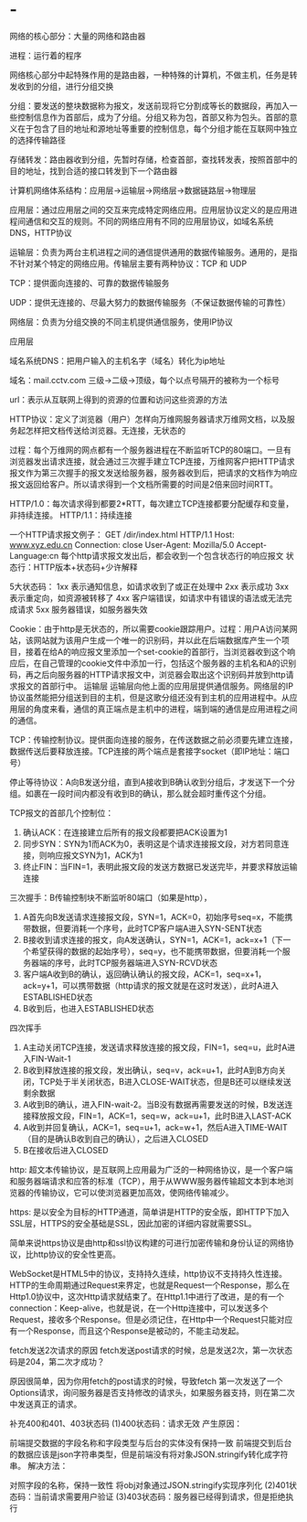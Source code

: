 # -


网络的核心部分：大量的网络和路由器

进程：运行着的程序

网络核心部分中起特殊作用的是路由器，一种特殊的计算机，不做主机，任务是转发收到的分组，进行分组交换

分组：要发送的整块数据称为报文，发送前现将它分割成等长的数据段，再加入一些控制信息作为首部后，成为了分组。分组又称为包，首部又称为包头。首部的意义在于包含了目的地址和源地址等重要的控制信息，每个分组才能在互联网中独立的选择传输路径

存储转发：路由器收到分组，先暂时存储，检查首部，查找转发表，按照首部中的目的地址，找到合适的接口转发到下一个路由器

计算机网络体系结构：应用层->运输层->网络层->数据链路层->物理层

应用层：通过应用层之间的交互来完成特定网络应用。应用层协议定义的是应用进程间通信和交互的规则。不同的网络应用有不同的应用层协议，如域名系统DNS，HTTP协议

运输层：负责为两台主机进程之间的通信提供通用的数据传输服务。通用的，是指不针对某个特定的网络应用。传输层主要有两种协议：TCP 和 UDP

TCP：提供面向连接的、可靠的数据传输服务

UDP：提供无连接的、尽最大努力的数据传输服务（不保证数据传输的可靠性）

网络层：负责为分组交换的不同主机提供通信服务，使用IP协议














应用层

域名系统DNS：把用户输入的主机名字（域名）转化为ip地址

域名：mail.cctv.com 三级->二级->顶级，每个以点号隔开的被称为一个标号

url：表示从互联网上得到的资源的位置和访问这些资源的方法

HTTP协议：定义了浏览器（用户）怎样向万维网服务器请求万维网文档，以及服务起怎样把文档传送给浏览器。无连接，无状态的

过程：每个万维网的网点都有一个服务器进程在不断监听TCP的80端口。一旦有浏览器发出请求连接，就会通过三次握手建立TCP连接，万维网客户把HTTP请求报文作为第三次握手的报文发送给服务器，服务器收到后，把请求的文档作为响应报文返回给客户。所以请求得到一个文档所需要的时间是2倍来回时间RTT。

HTTP/1.0：每次请求得到都要2*RTT，每次建立TCP连接都要分配缓存和变量，非持续连接。
HTTP/1.1：持续连接

一个HTTP请求报文例子：
GET /dir/index.html HTTP/1.1
Host: www.xyz.edu.cn
Connection: close
User-Agent: Mozilla/5.0
Accept-Language:cn
每个http请求报文发出后，都会收到一个包含状态行的响应报文
状态行：HTTP版本+状态码+少许解释

5大状态码：
1xx 表示通知信息，如请求收到了或正在处理中
2xx 表示成功
3xx 表示重定向，如资源被转移了
4xx 客户端错误，如请求中有错误的语法或无法完成请求
5xx 服务器错误，如服务器失效

Cookie：由于http是无状态的，所以需要cookie跟踪用户。过程：用户A访问某网站，该网站就为该用户生成一个唯一的识别码，并以此在后端数据库产生一个项目，接着在给A的响应报文里添加一个set-cookie的首部行，当浏览器收到这个响应后，在自己管理的cookie文件中添加一行，包括这个服务器的主机名和A的识别码，再之后向服务器的HTTP请求报文中，浏览器会取出这个识别码并放到http请求报文的首部行中。
运输层
运输层向他上面的应用层提供通信服务。网络层的IP协议虽然能把分组送到目的主机，但是这歌分组还没有到主机的应用进程中。从应用层的角度来看，通信的真正端点是主机中的进程，端到端的通信是应用进程之间的通信。

TCP：传输控制协议。提供面向连接的服务，在传送数据之前必须要先建立连接，数据传送后要释放连接。TCP连接的两个端点是套接字socket（即IP地址：端口号）

停止等待协议：A向B发送分组，直到A接收到B确认收到分组后，才发送下一个分组。如裹在一段时间内都没有收到B的确认，那么就会超时重传这个分组。

TCP报文的首部几个控制位：
1.	确认ACK：在连接建立后所有的报文段都要把ACK设置为1
2.	同步SYN：SYN为1而ACK为0，表明这是个请求连接报文段，对方若同意连接，则响应报文SYN为1，ACK为1
3.	终止FIN：当FIN=1，表明此报文段的发送方数据已发送完毕，并要求释放运输连接

三次握手：B传输控制块不断监听80端口（如果是http），
1.	A首先向B发送请求连接报文段，SYN=1，ACK=0，初始序号seq=x，不能携带数据，但要消耗一个序号，此时TCP客户端A进入SYN-SENT状态
2.	B接收到请求连接的报文，向A发送确认，SYN=1，ACK=1，ack=x+1（下一个希望获得的数据的起始序号），seq=y，也不能携带数据，但要消耗一个服务器端的序号，此时TCP服务器端进入SYN-RCVD状态
3.	客户端A收到B的确认，返回确认确认的报文段，ACK=1，seq=x+1，ack=y+1，可以携带数据（http请求的报文就是在这时发送），此时A进入ESTABLISHED状态
4.	B收到后，也进入ESTABLISHED状态


四次挥手
1.	A主动关闭TCP连接，发送请求释放连接的报文段，FIN=1，seq=u，此时A进入FIN-Wait-1
2.	B收到释放连接的报文段，发出确认，seq=v，ack=u+1，此时A到B方向关闭，TCP处于半关闭状态，B进入CLOSE-WAIT状态，但是B还可以继续发送剩余数据
3.	A收到B的确认，进入FIN-wait-2。当B没有数据再需要发送的时候，B发送连接释放报文段，FIN=1，ACK=1，seq=w，ack=u+1，此时B进入LAST-ACK
4.	A收到并回复确认，ACK=1，seq=u+1，ack=w+1，然后A进入TIME-WAIT（目的是确认B收到自己的确认），之后进入CLOSED
5.	B在接收后进入CLOSED




http: 超文本传输协议，是互联网上应用最为广泛的一种网络协议，是一个客户端和服务器端请求和应答的标准（TCP），用于从WWW服务器传输超文本到本地浏览器的传输协议，它可以使浏览器更加高效，使网络传输减少。

https: 是以安全为目标的HTTP通道，简单讲是HTTP的安全版，即HTTP下加入SSL层，HTTPS的安全基础是SSL，因此加密的详细内容就需要SSL。

简单来说https协议是由http和ssl协议构建的可进行加密传输和身份认证的网络协议，比http协议的安全性更高。

WebSocket是HTML5中的协议，支持持久连续，http协议不支持持久性连接。
HTTP的生命周期通过Request来界定，也就是Request一个Response，那么在Http1.0协议中，这次Http请求就结束了。在Http1.1中进行了改进，是的有一个connection：Keep-alive，也就是说，在一个Http连接中，可以发送多个Request，接收多个Response。但是必须记住，在Http中一个Request只能对应有一个Response，而且这个Response是被动的，不能主动发起。

fetch发送2次请求的原因
fetch发送post请求的时候，总是发送2次，第一次状态码是204，第二次才成功？

原因很简单，因为你用fetch的post请求的时候，导致fetch 第一次发送了一个Options请求，询问服务器是否支持修改的请求头，如果服务器支持，则在第二次中发送真正的请求。

补充400和401、403状态码
(1)400状态码：请求无效
产生原因：

前端提交数据的字段名称和字段类型与后台的实体没有保持一致
前端提交到后台的数据应该是json字符串类型，但是前端没有将对象JSON.stringify转化成字符串。
解决方法：

对照字段的名称，保持一致性
将obj对象通过JSON.stringify实现序列化
(2)401状态码：当前请求需要用户验证
(3)403状态码：服务器已经得到请求，但是拒绝执行



